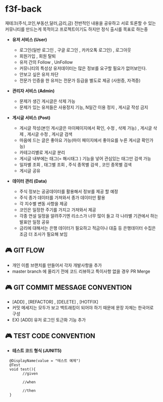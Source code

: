 # f3f-back
재테크(주식,코인,부동산,달러,금리,금) 전반적인 내용을 공유하고 서로 토론할 수 있는 커뮤니티를 만드는게 목적이고 프로젝트이기도 하지만 정식 출시를 목표로 하는중

- **유저 서비스 (User)**
    - 로그인(일반 로그인 , 구글 로그인 , 카카오톡 로그인) , 로그아웃
    - 회원가입 , 회원 탈퇴
    - 유저 간의 Follow , UnFollow
    - 커뮤니티의 특성상 유저데이터는 많은 정보를 요구할 필요가 없어보인다.
    - 안보고 싶은 유저 차단
    - 전문가 인증을 한 유저는 전문가 등급을 별도로 제공 (사원증, 자격증)
    
- **관리자 서비스 (Admin)**
    - 문제가 생긴 게시글은 삭제 가능
    - 문제가 있는 유저들은 사용정지 기능, N일간 이용 정지 , 게시글 작성 금지
    
- **게시글 서비스 (Post)**
    - 게시글 작성(본인 게시글은 마이페이지에서 확인, 수정 , 삭제 가능) , 게시글 삭제 , 게시글 수정 , 게시글 검색
    - 마음에 드는 글은 좋아요 가능(마이 페이지에서 좋아요를 누른 게시글 확인가능)
    - 카테고리별로 게시글 분리
    - 게시글 내부에는 태그(= 해시태그 ) 기능을 넣어 관심있는 태그만 검색 가능
    - 일자별 조회 , 태그별 조회 , 주식 종목별 검색 , 코인 종목별 검색
    - 게시글 공유
    
- **데이터 관리 (Data)**
    - 주식 정보는 공공데이터를 활용해서 정보를 제공 할 예정
    - 주식 종가 데이터를 가져와서 종가 데이터만 활용
    - 각 지수별 변동 사항을 제공
    - 코인은 일정한 주기를 가지고 가져와서 제공
    - 각종 연설 일정을 알려주기엔 리소스가 너무 많이 들고 각 나라별 기관에서 하는 발표만 일정 공유
    - 금리에 대해서는 은행 데이터가 필요하고 적금이나 대출 등 은행데이터 수집은 조금 더 조사가 필요해 보임

## 🎮 GIT FLOW

   * 개인 이름 브랜치를 만들어서 각자 개발사항을 추가 
   * master branch 에 올리기 전에 코드 리뷰하고 특이사항 없을 경우 PR Merge

## 🎮 GIT COMMIT MESSAGE CONVENTION
   * [ADD] , [REFACTOR] , [DELETE] , [HOTFIX]
   * 커밋 메세지는 모두가 보고 백트래킹이 되어야 하기 때문에 문장 자체는 한국어로 구성 
   * EX) [ADD] 유저 로그인 토근화 기능 추가

## 🎮 TEST CODE CONVENTION
- **테스트 코드 형식 (JUNIT5)**
````
  @DisplayName(value = "테스트 예제")
  @Test
  void test(){
        //given
        
        //when
        
        //then
  }
